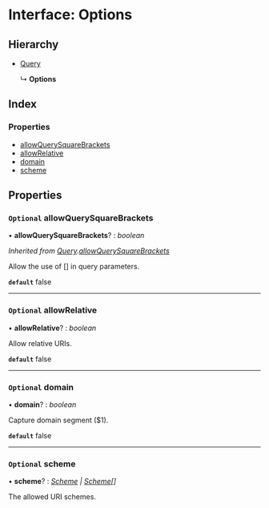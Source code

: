 
# Interface: Options

## Hierarchy

* [Query](_address_3_2_0_index_d_.uri.options.query.md)

  ↳ **Options**

## Index

### Properties

* [allowQuerySquareBrackets](_address_3_2_0_index_d_.uri.options.options.md#optional-allowquerysquarebrackets)
* [allowRelative](_address_3_2_0_index_d_.uri.options.options.md#optional-allowrelative)
* [domain](_address_3_2_0_index_d_.uri.options.options.md#optional-domain)
* [scheme](_address_3_2_0_index_d_.uri.options.options.md#optional-scheme)

## Properties

### `Optional` allowQuerySquareBrackets

• **allowQuerySquareBrackets**? : *boolean*

*Inherited from [Query](_address_3_2_0_index_d_.uri.options.query.md).[allowQuerySquareBrackets](_address_3_2_0_index_d_.uri.options.query.md#optional-allowquerysquarebrackets)*

Allow the use of [] in query parameters.

**`default`** false

___

### `Optional` allowRelative

• **allowRelative**? : *boolean*

Allow relative URIs.

**`default`** false

___

### `Optional` domain

• **domain**? : *boolean*

Capture domain segment ($1).

**`default`** false

___

### `Optional` scheme

• **scheme**? : *[Scheme](../modules/_address_3_2_0_index_d_.uri.options.md#scheme) | [Scheme](../modules/_address_3_2_0_index_d_.uri.options.md#scheme)[]*

The allowed URI schemes.
